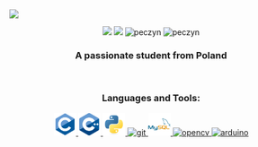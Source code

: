 <img align="center" src="https://github.com/Peczyn/Peczyn/assets/142744067/e8d65437-87bf-4b4e-914c-09a88e2f3d67">

<p align="center">
  <img height="160"  src="https://github-readme-stats.vercel.app/api/pin/?username=Peczyn&repo=MAZE_PROJECT&theme=apprentice" />
  <img height="160"  src="https://github-readme-stats.vercel.app/api/pin/?username=Peczyn&repo=IMG_to_ASCII&theme=apprentice"  />
  <img width="41%"  src="https://github-readme-stats.vercel.app/api/top-langs?username=peczyn&show_icons=true&locale=en&layout=compact&theme=apprentice&" alt="peczyn" />
  <img width="57%"  src="https://github-readme-streak-stats.herokuapp.com/?user=peczyn&theme=apprentice" alt="peczyn" />
</p>

<h3 align="center">A passionate student from Poland</h3>

<p align="left"> <a href="https://twitter.com/" target="blank"><img src="https://img.shields.io/twitter/follow/?logo=twitter&style=for-the-badge" alt="" /></a> </p>

<h3 align="center">Languages and Tools:</h3>

<p align="center"> 
  <a href="https://www.cprogramming.com/" target="_blank" rel="noreferrer"> <img src="https://raw.githubusercontent.com/devicons/devicon/master/icons/c/c-original.svg" alt="c" width="40" height="40"/> </a> 
  <a href="https://www.w3schools.com/cpp/" target="_blank" rel="noreferrer"> <img src="https://raw.githubusercontent.com/devicons/devicon/master/icons/cplusplus/cplusplus-original.svg" alt="cplusplus" width="40" height="40"/> </a> 
  <a href="https://www.python.org" target="_blank" rel="noreferrer"> <img src="https://raw.githubusercontent.com/devicons/devicon/master/icons/python/python-original.svg" alt="python" width="40" height="40"/> </a> 
   <a href="https://git-scm.com/" target="_blank" rel="noreferrer"> <img src="https://www.vectorlogo.zone/logos/git-scm/git-scm-icon.svg" alt="git" width="40" height="40"/> </a> 
  <a href="https://www.mysql.com/" target="_blank" rel="noreferrer"> <img src="https://raw.githubusercontent.com/devicons/devicon/master/icons/mysql/mysql-original-wordmark.svg" alt="mysql" width="40" height="40"/> </a> 
  <a href="https://opencv.org/" target="_blank" rel="noreferrer"> <img src="https://www.vectorlogo.zone/logos/opencv/opencv-icon.svg" alt="opencv" width="40" height="40"/> </a> 
   <a href="https://www.arduino.cc/" target="_blank" rel="noreferrer"> <img src="https://cdn.worldvectorlogo.com/logos/arduino-1.svg" alt="arduino" width="40" height="40"/> </a> 
</p>




<!--
**Peczyn/Peczyn** is a ✨ _special_ ✨ repository because its `README.md` (this file) appears on your GitHub profile.

Here are some ideas to get you started:

- 🔭 I’m currently working on ...
- 🌱 I’m currently learning ...
- 👯 I’m looking to collaborate on ...
- 🤔 I’m looking for help with ...
- 💬 Ask me about ...
- 📫 How to reach me: ...
- 😄 Pronouns: ...
- ⚡ Fun fact: ...
-->
